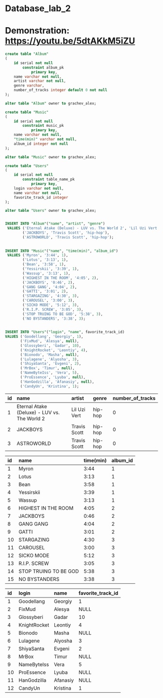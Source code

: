 # Database_lab_2

# Demonstration: https://youtu.be/5dtAKkM5iZU

```sql
create table "Album"
(
	id serial not null
		constraint album_pk
			primary key,
	name varchar not null,
	artist varchar not null,
	genre varchar,
	number_of_tracks integer default 0 not null
);

alter table "Album" owner to grachev_alex;

create table "Music"
(
	id serial not null
		constraint music_pk
			primary key,
	name varchar not null,
	"time(min)" varchar not null,
	album_id integer not null
);

alter table "Music" owner to grachev_alex;

create table "Users"
(
	id serial not null
		constraint table_name_pk
			primary key,
	login varchar not null,
	name varchar not null,
	favorite_track_id integer
);

alter table "Users" owner to grachev_alex;


INSERT INTO "Album"("name", "artist", "genre")
 VALUES ('Eternal Atake (Deluxe) - LUV vs. The World 2', 'Lil Uzi Vert', 'hip-hop'),
        ('JACKBOYS', 'Travis Scott', 'hip-hop'),
        ('ASTROWORLD', 'Travis Scott', 'hip-hop');
        
        
INSERT INTO "Music"("name", "time(min)", "album_id")
 VALUES ('Myron', '3:44', 1),
        ('Lotus', '3:13', 1),
        ('Bean', '3:58', 1),
        ('Yessirskii', '3:39', 1),
        ('Wassup', '3:13', 1),
        ('HIGHEST IN THE ROOM', '4:05', 2),
        ('JACKBOYS', '0:46', 2),
        ('GANG GANG', '4:04', 2),
        ('GATTI', '3:01', 2),
        ('STARGAZING', '4:30', 3),
        ('CAROUSEL', '3:00', 3),
        ('SICKO MODE', '5:12', 3),
        ('R.I.P. SCREW', '3:05', 3),
        ('STOP TRUING TO BE GOD', '5:38', 3),
        ('NO BYSTANDERS', '3:38', 3);
        
        
INSERT INTO "Users"("login", "name", favorite_track_id)
VALUES ('Goodellang', 'Georgiy', 1),
       ('FixMud', 'Alesya', null),
       ('Glossyberi', 'Gadar', 10),
       ('KnightRocket', 'Leontiy', 4),
       ('Bionodo', 'Masha', null),
       ('Lulagene', 'Alyosha', 3),
       ('ShiyaSanta', 'Evgeni', 2),
       ('MrBox', 'Timur', null),
       ('NameByteIss', 'Vera', 5),
       ('ProEssence', 'Lyuba', null),
       ('HanGodzilla', 'Afanasiy', null),
       ('CandyUn', 'Kristina', 1);
```

| id | name | artist | genre | number\_of\_tracks |
| :--- | :--- | :--- | :--- | :--- |
| 1 | Eternal Atake \(Deluxe\) - LUV vs. The World 2 | Lil Uzi Vert | hip-hop | 0 |
| 2 | JACKBOYS | Travis Scott | hip-hop | 0 |
| 3 | ASTROWORLD | Travis Scott | hip-hop | 0 |


| id | name | time\(min\) | album\_id |
| :--- | :--- | :--- | :--- |
| 1 | Myron | 3:44 | 1 |
| 2 | Lotus | 3:13 | 1 |
| 3 | Bean | 3:58 | 1 |
| 4 | Yessirskii | 3:39 | 1 |
| 5 | Wassup | 3:13 | 1 |
| 6 | HIGHEST IN THE ROOM | 4:05 | 2 |
| 7 | JACKBOYS | 0:46 | 2 |
| 8 | GANG GANG | 4:04 | 2 |
| 9 | GATTI | 3:01 | 2 |
| 10 | STARGAZING | 4:30 | 3 |
| 11 | CAROUSEL | 3:00 | 3 |
| 12 | SICKO MODE | 5:12 | 3 |
| 13 | R.I.P. SCREW | 3:05 | 3 |
| 14 | STOP TRUING TO BE GOD | 5:38 | 3 |
| 15 | NO BYSTANDERS | 3:38 | 3 |


| id | login | name | favorite\_track\_id |
| :--- | :--- | :--- | :--- |
| 1 | Goodellang | Georgiy | 1 |
| 2 | FixMud | Alesya | NULL |
| 3 | Glossyberi | Gadar | 10 |
| 4 | KnightRocket | Leontiy | 4 |
| 5 | Bionodo | Masha | NULL |
| 6 | Lulagene | Alyosha | 3 |
| 7 | ShiyaSanta | Evgeni | 2 |
| 8 | MrBox | Timur | NULL |
| 9 | NameByteIss | Vera | 5 |
| 10 | ProEssence | Lyuba | NULL |
| 11 | HanGodzilla | Afanasiy | NULL |
| 12 | CandyUn | Kristina | 1 |
